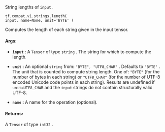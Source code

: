 String lengths of  `input` .


<devsite-code><pre class="prettyprint lang-python" translate="no" dir="ltr" is-upgraded=""><code translate="no" dir="ltr">tf.compat.v1.strings.length(
    input,
    name=None,
    unit='BYTE'
)
</code></pre></devsite-code>
Computes the length of each string given in the input tensor.



#### Args:

- **`input`** : A  `Tensor`  of type  `string` .
The string for which to compute the length.

- **`unit`** : An optional  `string`  from:  `"BYTE", "UTF8_CHAR"` . Defaults to  `"BYTE"` .
The unit that is counted to compute string length.  One of:  `"BYTE"`  (for
the number of bytes in each string) or  `"UTF8_CHAR"`  (for the number of UTF-8
encoded Unicode code points in each string).  Results are undefined
if  `unit=UTF8_CHAR`  and the  `input`  strings do not contain structurally
valid UTF-8.

- **`name`** : A name for the operation (optional).



#### Returns:
A  `Tensor`  of type  `int32` .

